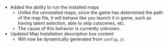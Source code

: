 - Added the ability to run the installed maps
  - Unlike the uninstalled maps, since the game has determined the path of the map file, it will behave like you launch it in game, such as having talent selection, able to skip cutscenes, etc.
  - The cause of this behavior is currently unknown.
- Updated Map Installation description box content
  - Will now be dynamically generated from `config.js`
